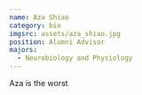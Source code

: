 ```yaml
---
name: Aza Shiao
category: bio
imgsrc: assets/aza_shiao.jpg
position: Alumni Advisor
majors:
  - Neurobiology and Physiology
---
```

Aza is the worst